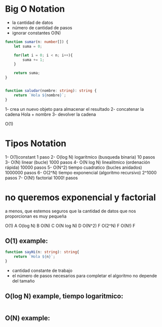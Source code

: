 # Big O Notation

- la cantidad de datos
- número de cantidad de pasos
- ignorar constantes O(N)

````typescript
function sumar(n: number[]) {
    let suma = 0;

    for(let i = 0; i < n; i++){
        suma += 1;
    }

    return suma;
}


function saludar(nombre: string): string {
    return `Hola ${nombre}`;
}
````

1- crea un nuevo objeto para almacenar el resultado
2- concatenar la cadena Hola + nombre
3- devolver la cadena

O(1)

# Tipos Notation

1- O(1)constant 1 paso
2- O(log N) logaritmico (busqueda binaria) 10 pasos
3- O(N) linear (bucle) 1000 pasos
4- O(N log N) linealitmico (ordenación rápida) 10000 pasos
5- O(N^2) tiempo cuadratico (bucles anidados) 1000000 pasos
6- O(2^N) tiempo exponencial (algoritmo recursivo) 2^1000 pasos
7- O(N!) factorial 1000! pasos

# no queremos exponencial y factorial

a menos, que estemos seguros que la cantidad de datos que nos proporcionan es muy pequeña

O(1) A
O(log N) B
O(N) C
O(N log N) D
O(N^2) F
O(2^N) F
O(N!) F

## O(1) example:

````typescript
function sayHi(n: string): string{
    return `Hola ${n}`;
}
````
- cantidad constante de trabajo
- el número de pasos necesarios para completar el algoritmo no depende del tamaño

## O(log N) example, tiempo logaritmico:
````typescript

````



## O(N) example:
````typescript

````

````typescript

````

````typescript

````